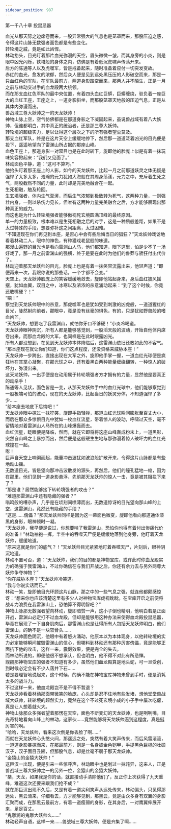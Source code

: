 ```yaml
---
sidebar_position: 987
---
```

 第一千八十章 投鼠忌器


血光从那天际之边席卷而来，一股异常强大的气息也是笼罩而来，那股压迫之感，令得这片山脉无数强者面色都是有些变化。  
转轮境之威，竟是如此凶悍。  
林动抬头，目光盯着那片血光弥漫的天空，眉头微微一皱，而其身旁的小炎，则是眼中凶光闪烁，铁塔般的身体之内，仿佛是有着低沉虎啸声传荡开来。  
后方的陈通等人以及虎噬军，皆是戒备起来，随时准备着应付一切突发变故。  
赤红的血光，愈发的浓郁，然后众人便是见到远处黑压压的人影破空而来，那是一只血红色的军队，在军队最前方，两道身影踏空而来，那两人并不陌生，正是一月之前与林动交过手的血龙殿两大统领。  
而在那支血红色军队的最中央位置，有着四头血红巨蟒，巨蟒缠绕，驮负着一座巨大的血红王座，王座之上，一道身影斜坐，而那股笼罩天地般的压迫气息，正是从其体内弥漫而出。  
兽战域三尊大妖帅之一的天龙妖帅！  
神物山脉上空，空气仿佛都是在那道身影之下凝固起来，虽说兽战域有着八大妖帅，但谁都明白，其中真正的统治者，还是那三尊大妖帅。  
转轮境的超级实力，足以让得这个层次之下的所有强者望尘莫及。  
那支血红军队，终是在这片天空上缓缓地停下，然后那一道道泛着凶光的目光便是投下，遥遥地望向了雷渊山所占据的那座山峰。  
血色王座上，那道身影一对双目也是在此时转下，旋即他的脸庞上似是有着一抹玩味笑容掀起来：“我们又见面了。”  
林动面色平静，道：“这可不算巧。”  
他抬头盯着那王座上的人影，如今的天龙妖帅，比起一月之前那道妖灵之体无疑是强悍了太多太多，浩瀚的元力犹如大海般在其周身荡漾，元力之中，充斥着生死之气，两股截然不同的力量，此时却是完美地融合在一起。  
生死相融，触及轮回。  
生玄境强者，体内生气澎湃，而后生气浓郁到极致转为死气，这两种力量，一则强壮内身，一则以杀伤力见长，但唯有这两种力量完美融合之后，方才能够展现出那种真正的威力。  
而这也是为什么转轮境强者能够傲视死玄境圆满顶峰的最终原因。  
单一的力量极致，根本难以是生死相融之后的对手，这是一种质般差距，如果不是太过特殊的手段，想要弥补这之间距离，太过困难。  
“不知道现在你们再见到本座，是否心中会有些后悔当日的猖狂？”天龙妖帅戏谑地看着林动二人，眼中的神色，有种猫戏老鼠般的味道。  
那漫山遍野的目光也是看向雷渊山人马，他们都知道，眼下这里，怕是少不了一场好戏了，那一月之前雷渊山的强横，终于是要在此时为他们的鲁莽与骄狂付出代价了。  
林动迎着那天龙妖帅的目光，脸庞上也是有着一抹笑容流露出来，他轻声道：“即便再来一次，我跟你说的那些话，一个字都不会变。”  
天空上，天龙妖帅脸庞上的笑容缓缓地敛去，旋即他站起身来，身后血红披风摇摆，犹如血翼，双目之中，冰寒以及浓浓的杀意涌动起来：“到了这个时候，你竟还敢嘴硬？！”  
“唰！”  
察觉到天龙妖帅眼中的杀意，那虎噬军也是犹如受到刺激的凶虎般，一道道猩红的目光，陡然射向前者，那眼中，竟是没有丝毫的惧色，有的，只是犹如野兽般的嗜血凶芒。  
“天龙妖帅，想要吃了我雷渊山，就怕你牙口不够硬！”小炎冷喝道。  
天龙妖帅眼神阴沉，所有人都是能够感觉到，一股滔天般的波动，开始自他体内席卷出来，而那血龙殿的大军，也同样是在此时眼露凶光。  
所有人都没想到，在见到天龙妖帅本体降临后，这雷渊山依旧还敢如此的不客气。  
“那本座现在就让你们知道，你们这点程度，还没资格来威胁本座！”  
天龙妖帅一步跨出，直接出现在大军之外，旋即他手掌一握，一道血红光球便是疯狂地在其掌心凝聚，在那光球之中，还有着黑白两种能量缠绕翻转，一种惊人的破坏力，弥漫出来。  
这天龙妖帅，一出手便是在动用属于转轮境强者方才拥有的力量，显然他是要真正的动杀手！  
陈通等人见状，面色皆是一变，从那天龙妖帅手中的血红光球中，他们能够察觉到一股极端可怕的波动，现在的天龙妖帅，比起当日的妖灵分体，不知道强悍了多少……  
“给本座去地底下后悔吧！”  
天龙妖帅眼中掠过一抹狞笑，旋即手指轻弹，那道血红光球瞬间膨胀至百丈大小，而后在那众多惊惧目光中犹如一枚血红流星，带着惊人的波动，呼啸过天空，毫不留情地对着雷渊山人马所在的山峰爆轰而去。  
血红流星，眨眼便是降临，然而，就在它即将将这座山峰轰成粉末上，一道黑影，突然自山峰之上暴掠而出，然后便是这般硬生生地与那弥漫着惊人破坏力的血红光球撞在一起。  
嘭！  
巨声自天空上响彻而起，能量冲击波犹如波浪般扩散开来，令得这片山脉都是有些地动山摇。  
无数道目光，皆是望向那冲击波散发的源头，再然后，他们的瞳孔猛地一缩，因为在那里，他们见到一道身影悬浮，先前那天龙妖帅的惊人一击，竟是被其阻拦下来了？  
“那是谁？居然能够接下转轮境强者的攻击？”  
“难道那雷渊山中还有隐藏的强者？”  
嗡鸣般的嘈杂声，几乎是在顷刻间喷薄而出，无数道惊讶的目光望向那山峰的上空，这雷渊山，竟然还有隐藏的手段？  
“这是……傀儡？”那天龙妖帅同样是因为这一幕面色微变，旋即他看向那道通体漆黑的身影，眼神顿时一凝。  
“天龙妖帅，我早便是说过，你想要啃了我雷渊山，恐怕你也得有着付出惨痛代价的准备！”林动袖袍一挥，半空中的吞噬天尸便是缓缓地落到他身旁，他盯着天龙妖帅，缓缓地道。  
“原来这就是你们的底气？！”天龙妖帅目光紧紧地盯着吞噬天尸，片刻后，眼神阴沉地道。  
林动不置可否，道：“天龙妖帅，我们的目的都是神物宝库，或许此时你血龙殿实力的确强于我雷渊山，不过你确信在与我们开战之后，你还有余力去与另外两尊大妖帅争夺神物？”  
“你在威胁本座？”天龙妖帅冷笑道。  
“我与你说实话而已。”  
林动一笑，旋即他目光环顾这片山脉，那之中的一些气息之强，就连他都颇感惊讶：“想来你也应该清楚这里有多少人对神物宝库虎视眈眈，在宝库开启之前便将战斗力浪费在我雷渊山上，恐怕算不得明智吧？”  
神物山脉那无数强者望向林动，旋即暗赞一声，这小子倒也精明，他明白若是正面开战，雷渊山必定打不过血龙殿，但却是能够用这种办法来使得血龙殿投鼠忌器，毕竟在展现了一下自身肌肉后，那雷渊山也是让得所有人包括天龙妖帅明白，他们雷渊山，的确不是一块软骨头……  
天龙妖帅面色阴沉，他眼中有着怒火涌动，他原本以为本体现身，以他转轮境的实力必定能够瞬间摧毁雷渊山的信心，但哪料到林动还有那种厉害傀儡，竟是能够正面抗下他的攻击，这样一来，震慑效果，便是完全的失去。  
而林动所说的，即便他很不想承认，但也明白，他不得不对此有所忌惮。  
觊觎那神物宝库的强者不知道有多少，虽然他们血龙殿算是地头蛇，可一旦受创，到时候必定会有不少人落井下石……  
若是要理智地说起来，这个时候，的确不能在神物宝库神物未曾到手时，便是消耗太多的战斗力。  
不过这样一来，他血龙殿岂不是不得不暂退？  
天龙妖帅看着林动那面带微笑的脸庞，心头却是忍不住地有些发堵，想他堂堂兽战域大妖帅，转轮境的超然实力，竟然在这个不过死玄境小成的小子手中屡次吃瘪，真是让人想着就火大。  
神物山脉那众多强者望着那愣在天空，面色不断变幻的天龙妖帅，也是咧咧嘴，目光奇特地看向山峰上的林动，这家伙……竟然能够将天龙妖帅逼到这程度，真是挺厉害的啊。  
“哈哈，天龙妖帅，看来这次倒是你丢脸了啊……”  
而就在天龙妖帅心头憋火间，那遥远之处，突然有着大笑声传来，而后风雷滚滚，一道道身影暴掠而来，在那最前方，则是一名身披金色铠甲，手提黑色巨棍的壮硕汉子，汉子面目丑陋，但那股气息，却是丝毫不弱于那天龙妖帅。  
“金猿山的金猿大妖帅！”  
这巨汉一出现，便是引来一些惊呼声，林动眼中也是划过一抹诧异，这来人，正是兽战域三尊大妖帅之一的另外一位，金猿山的金猿大妖帅。  
“桀，天龙，如果我是你的话，就直接动手清除他们了，反正你上次获得了九天重峰，难道这次还要来跟我们抢不成？”  
就在那巨汉出现不久后，又是有着一道尖利笑声从远处传来，林动偏头，只见得那远处，黑云涌来，仔细看去，方才能够见到，那黑云，竟是由众多身有双翼的身影汇聚而成，在那黑云最前方，有着一道瘦弱的身影，在其身后，一对鹰翼伸展开来，足足百丈。  
“鬼雕涧的鬼雕大妖帅么……”  
林动轻声自语，这样一来……兽战域三尊大妖帅，便是齐集了啊……  
  
  
